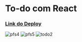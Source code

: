 <h1>
To-do com React
</h1>

<h3><a href="https://to-do-react-gmn-dev.vercel.app/">Link do Deploy</a></h3>

![pfs4](https://user-images.githubusercontent.com/84913052/227392425-c84db1aa-c4f9-48cd-bff9-7874c3df244e.png)
![pfs5](https://user-images.githubusercontent.com/84913052/227392427-0c5f3ee5-f73c-4d28-9c4a-d6f32fee1356.png)
![todo2](https://github.com/GMN-dev/To-Do-React/assets/84913052/a3acb15a-917e-4b6e-8b7d-12d5080869dc)
